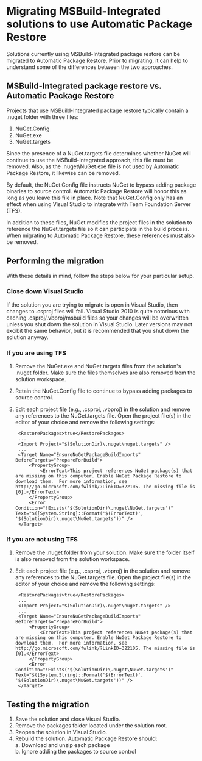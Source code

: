 # Migrating MSBuild-Integrated solutions to use Automatic Package Restore

Solutions currently using MSBuild-Integrated package restore can be migrated to Automatic Package Restore. Prior to migrating, it can help to understand some of the differences between the two approaches.

## MSBuild-Integrated package restore vs. Automatic Package Restore
Projects that use MSBuild-Integrated package restore typically contain a .nuget folder with three files:

1. NuGet.Config
1. NuGet.exe
1. NuGet.targets

Since the presence of a NuGet.targets file determines whether NuGet will continue to use the MSBuild-Integrated approach, this file must be removed. Also, as the .nuget\NuGet.exe file is not used by Automatic Package Restore, it likewise can be removed.

By default, the NuGet.Config file instructs NuGet to bypass adding package binaries to source control. Automatic Package Restore will honor this as long as you leave this file in place. Note that NuGet.Config only has an effect when using Visual Studio to integrate with Team Foundation Server (TFS).

In addition to these files, NuGet modifies the project files in the solution to reference the NuGet.targets file so it can participate in the build process. When migrating to Automatic Package Restore, these references must also be removed.

## Performing the migration

With these details in mind, follow the steps below for your particular setup.

### Close down Visual Studio
If the solution you are trying to migrate is open in Visual Studio, then changes to .csproj files will fail. Visual Studio 2010 is quite notorious with caching .csproj/.vbproj/msbuild files so your changes will be overwritten unless you shut down the solution in Visual Studio. Later versions may not excibit the same behavior, but it is recommended that you shut down the solution anyway.

### If you are using TFS

1. Remove the NuGet.exe and NuGet.targets files from the solution's .nuget folder. Make sure the files themselves are also removed from the solution workspace.
2. Retain the NuGet.Config file to continue to bypass adding packages to source control.
3. Edit each project file (e.g., .csproj, .vbproj) in the solution and remove any references to the NuGet.targets file. Open the project file(s) in the editor of  your choice and remove the following settings:

        <RestorePackages>true</RestorePackages>  
        ...
        <Import Project="$(SolutionDir)\.nuget\nuget.targets" />  
        ...
        <Target Name="EnsureNuGetPackageBuildImports" BeforeTargets="PrepareForBuild">  
            <PropertyGroup>
                <ErrorText>This project references NuGet package(s) that are missing on this computer. Enable NuGet Package Restore to download them.  For more information, see http://go.microsoft.com/fwlink/?LinkID=322105. The missing file is {0}.</ErrorText>
            </PropertyGroup>
            <Error Condition="!Exists('$(SolutionDir)\.nuget\NuGet.targets')" Text="$([System.String]::Format('$(ErrorText)', '$(SolutionDir)\.nuget\NuGet.targets'))" />
        </Target>


### If you are not using TFS

1. Remove the .nuget folder from your solution. Make sure the folder itself is also removed from the solution workspace.
2. Edit each project file (e.g., .csproj, .vbproj) in the solution and remove any references to the NuGet.targets file. Open the project file(s) in the editor of  your choice and remove the following settings:

        <RestorePackages>true</RestorePackages>  
        ...
        <Import Project="$(SolutionDir)\.nuget\nuget.targets" />  
        ...
        <Target Name="EnsureNuGetPackageBuildImports" BeforeTargets="PrepareForBuild">  
            <PropertyGroup>
                <ErrorText>This project references NuGet package(s) that are missing on this computer. Enable NuGet Package Restore to download them.  For more information, see http://go.microsoft.com/fwlink/?LinkID=322105. The missing file is {0}.</ErrorText>
            </PropertyGroup>
            <Error Condition="!Exists('$(SolutionDir)\.nuget\NuGet.targets')" Text="$([System.String]::Format('$(ErrorText)', '$(SolutionDir)\.nuget\NuGet.targets'))" />
        </Target>

## Testing the migration

1. Save the solution and close Visual Studio.
1. Remove the packages folder located under the solution root.
1. Reopen the solution in Visual Studio.
1. Rebuild the solution. Automatic Package Restore should:  
    a. Download and unzip each package  
    b. Ignore adding the packages to source control
